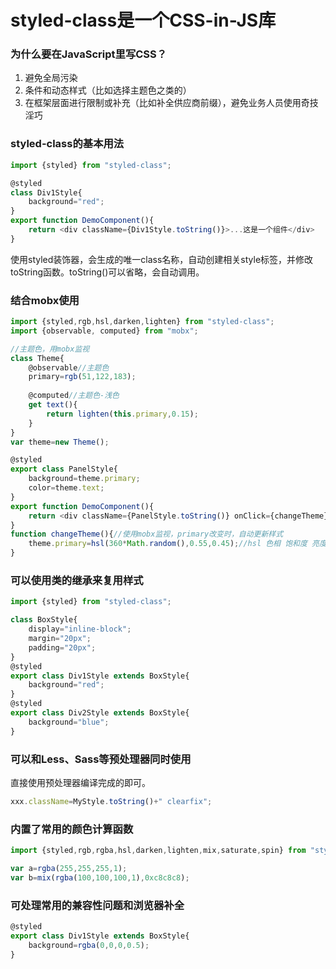 # styled-class是一个CSS-in-JS库
### 为什么要在JavaScript里写CSS？

1. 避免全局污染
2. 条件和动态样式（比如选择主题色之类的）
3. 在框架层面进行限制或补充（比如补全供应商前缀），避免业务人员使用奇技淫巧

### styled-class的基本用法

```javascript
import {styled} from "styled-class";

@styled
class Div1Style{
	background="red";
}
export function DemoComponent(){
	return <div className={Div1Style.toString()}>...这是一个组件</div>
}
```

使用styled装饰器，会生成的唯一class名称，自动创建相关style标签，并修改toString函数。toString()可以省略，会自动调用。

### 结合mobx使用

```javascript
import {styled,rgb,hsl,darken,lighten} from "styled-class";
import {observable, computed} from "mobx";

//主题色，用mobx监视
class Theme{
	@observable//主题色
	primary=rgb(51,122,183);
	 
	@computed//主题色-浅色
	get text(){
		return lighten(this.primary,0.15);
	}
}
var theme=new Theme();

@styled
export class PanelStyle{
	background=theme.primary;
	color=theme.text;
}
export function DemoComponent(){
	return <div className={PanelStyle.toString()} onClick={changeTheme}>...这是一个组件</div>
}
function changeTheme(){//使用mobx监视，primary改变时，自动更新样式
	theme.primary=hsl(360*Math.random(),0.55,0.45);//hsl 色相 饱和度 亮度
}
```

### 可以使用类的继承来复用样式

```javascript
import {styled} from "styled-class";

class BoxStyle{
	display="inline-block";
	margin="20px";
	padding="20px";
}
@styled
export class Div1Style extends BoxStyle{
	background="red";
}
@styled
export class Div2Style extends BoxStyle{
	background="blue";
}
```

### 可以和Less、Sass等预处理器同时使用

直接使用预处理器编译完成的即可。
```javascript
xxx.className=MyStyle.toString()+" clearfix";
```

### 内置了常用的颜色计算函数
```javascript
import {styled,rgb,rgba,hsl,darken,lighten,mix,saturate,spin} from "styled-class";

var a=rgba(255,255,255,1);
var b=mix(rgba(100,100,100,1),0xc8c8c8);
```

### 可处理常用的兼容性问题和浏览器补全

```javascript
@styled
export class Div1Style extends BoxStyle{
    background=rgba(0,0,0,0.5);
}
```